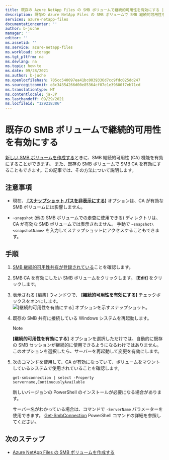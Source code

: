 ```yaml
---
title: 既存の Azure NetApp Files の SMB ボリュームで継続的可用性を有効にする | Microsoft Docs
description: 既存の Azure NetApp Files の SMB ボリュームで SMB 継続的可用性を有効にする方法について説明します。
services: azure-netapp-files
documentationcenter: ''
author: b-juche
manager: ''
editor: ''
ms.assetid: ''
ms.service: azure-netapp-files
ms.workload: storage
ms.tgt_pltfrm: na
ms.devlang: na
ms.topic: how-to
ms.date: 09/28/2021
ms.author: b-juche
ms.openlocfilehash: 705cc540097ea41bc0039336d7cc9fdc025dd247
ms.sourcegitcommit: e8c34354266d00e85364cf07e1e39600f7eb71cd
ms.translationtype: HT
ms.contentlocale: ja-JP
ms.lasthandoff: 09/29/2021
ms.locfileid: "129218386"
---
```

# <a name="enable-continuous-availability-on-existing-smb-volumes"></a>既存の SMB ボリュームで継続的可用性を有効にする

[新しい SMB ボリュームを作成する](azure-netapp-files-create-volumes-smb.md#continuous-availability)ときに、SMB 継続的可用性 (CA) 機能を有効にすることができます。 また、既存の SMB ボリュームで SMB CA を有効にすることもできます。この記事では、その方法について説明します。

## <a name="considerations"></a>注意事項

* 現在、[ **[スナップショット パスを非表示にする]**](snapshots-edit-hide-path.md) オプションは、CA が有効な SMB ボリュームには影響しません。  

* `~snapshot` (他の SMB ボリュームでの走査に使用できる) ディレクトリは、CA が有効な SMB ボリュームでは表示されません。 手動で `~snapshot\<snapshotName>` を入力してスナップショットにアクセスすることもできます。

## <a name="steps"></a>手順

1. [SMB 継続的可用性共有が登録されている](https://aka.ms/anfsmbcasharespreviewsignup)ことを確認します。  
2. SMB CA を有効にしたい SMB ボリュームをクリックします。 **[Edit]** をクリックします。  
3. 表示される [編集] ウィンドウで、 **[継続的可用性を有効にする]** チェックボックスをオンにします。   
    ![[継続的可用性を有効にする] オプションを示すスナップショット。](../media/azure-netapp-files/enable-continuous-availability.png)

4. 既存の SMB 共有に接続している Windows システムを再起動します。   

    > [!NOTE]
    > **[継続的可用性を有効にする]** オプションを選択しただけでは、自動的に既存の SMB セッションが継続的に使用できるようになるわけではありません。 このオプションを選択したら、サーバーを再起動して変更を有効にします。  

5. 次のコマンドを使用して、CA が有効になっていて、ボリュームをマウントしているシステムで使用されていることを確認します。

    ```powershell-interactive
    get-smbconnection | select -Property servername,ContinuouslyAvailable
    ```
 
    新しいバージョンの PowerShell のインストールが必要になる場合があります。 

    サーバー名がわかっている場合は、コマンドで `-ServerName` パラメーターを使用できます。 [Get-SmbConnection](/powershell/module/smbshare/get-smbconnection?view=windowsserver2019-ps&preserve-view=true) PowerShell コマンドの詳細を参照してください。

## <a name="next-steps"></a>次のステップ  

* [Azure NetApp Files の SMB ボリュームを作成する](azure-netapp-files-create-volumes-smb.md)
